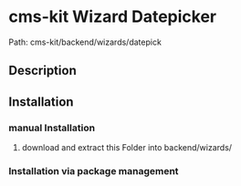 # cms-kit Wizard Datepicker

Path: cms-kit/backend/wizards/datepick
## Description



## Installation

### manual Installation

1. download and extract this Folder into backend/wizards/

### Installation via package management




